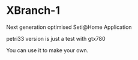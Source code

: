 # XBranch-1
Next generation optimised Seti@Home Application

petri33 version is just a test with gtx780

You can use it to make your own. 




